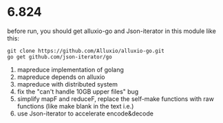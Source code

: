# 6.824

before run, you should get alluxio-go and Json-iterator in this module like this:
<pre><code>git clone https://github.com/Alluxio/alluxio-go.git
go get github.com/json-iterator/go</code></pre>

1. mapreduce implementation of golang 
2. mapreduce depends on alluxio
3. mapreduce with distributed system
4. fix the "can't handle 10GB upper files" bug
5. simplify mapF and reduceF, replace the self-make functions with raw functions (like make blank in the text i.e.)
6. use Json-iterator to accelerate encode&decode


